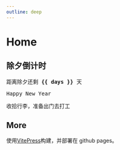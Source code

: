 ```yaml
---
outline: deep
---
```


<script setup>
import { computed } from 'vue';

const formatPeriod = t => {
    if (typeof t === 'string') {
        t = Number(t);
    }
    t = t / 1000;
    let days = Math.floor(t / (60 * 60 * 24));
    t = t % (60 * 60 * 24);
    let hours = Math.floor(t / (60 * 60));
    t = t % (60 * 60);
    let minutes = Math.floor(t / 60);
    t = t % 60;
    let seconds = Math.floor(t);
    return {
        days,
        hours,
        minutes,
        seconds,
    };
};


const targetDate = new Date('2024/02/09').getTime();

const now = new Date();
now.setHours(0);
now.setMinutes(0);
now.setSeconds(0);
now.setMilliseconds(0);

const remain =  targetDate - now.getTime();

const { days } = formatPeriod(remain);

</script>

# Home

## 除夕倒计时

<pre v-if="days > 0">距离除夕还剩 <strong>{{ days }}</strong> 天</pre>
<pre v-else-if="days === 0">Happy New Year</pre>
<pre v-else>收拾行李，准备出门去打工</pre>

## More

使用[VitePress](https://vitepress.dev/zh/)构建，并部署在 github pages。

